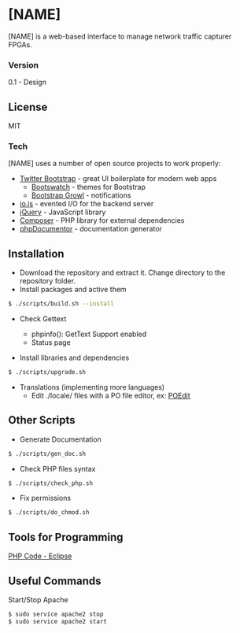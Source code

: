 # [NAME]

[NAME] is a web-based interface to manage network traffic capturer FPGAs.

### Version
0.1 - Design

License
----

MIT

### Tech

[NAME] uses a number of open source projects to work properly:

* [Twitter Bootstrap](http://twitter.github.com/bootstrap/index.html) - great UI boilerplate for modern web apps
    * [Bootswatch](http://bootswatch.com/) - themes for Bootstrap
    * [Bootstrap Growl](https://github.com/ifightcrime/bootstrap-growl) - notifications
* [io.js](https://iojs.org) - evented I/O for the backend server
* [jQuery](https://jquery.com) - JavaScript library
* [Composer](https://getcomposer.org) - PHP library for external dependencies
* [phpDocumentor](https://www.phpdoc.org) - documentation generator

Installation
----
* Download the repository and extract it. Change directory to the repository folder.
* Install packages and active them
```sh
$ ./scripts/build.sh --install
```

* Check Gettext
    * phpinfo(): GetText Support enabled
    * Status page

* Install libraries and dependencies
```sh
$ ./scripts/upgrade.sh
```

* Translations (implementing more languages)
    * Edit ./locale/ files with a PO file editor, ex: [POEdit](https://poedit.net)

Other Scripts
----

* Generate Documentation
```sh
$ ./scripts/gen_doc.sh
```

* Check PHP files syntax
```sh
$ ./scripts/check_php.sh
```


* Fix permissions
```sh
$ ./scripts/do_chmod.sh
```

Tools for Programming
----
[PHP Code - Eclipse](http://www.eclipse.org/pdt/)

Useful Commands
----
Start/Stop Apache
```sh
$ sudo service apache2 stop
$ sudo service apache2 start
```
